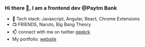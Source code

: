 ### Hi there 👋, I am a frontend dev @Paytm Bank

- :notebook: Tech stack: Javascript, Angular, React, Chrome Extensions
- :tv: FRIENDS, Naruto, Big Bang Theory
- 📫 connect with me on twitter [geekrk](https://twitter.com/geekrk)
- My portfolio: [website](https://rohitkumawat.online)
